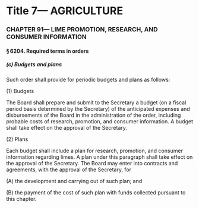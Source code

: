 
# Title 7— AGRICULTURE
### CHAPTER 91— LIME PROMOTION, RESEARCH, AND CONSUMER INFORMATION
#### § 6204. Required terms in orders
##### (c) Budgets and plans

Such order shall provide for periodic budgets and plans as follows:

(1) Budgets

The Board shall prepare and submit to the Secretary a budget (on a fiscal period basis determined by the Secretary) of the anticipated expenses and disbursements of the Board in the administration of the order, including probable costs of research, promotion, and consumer information. A budget shall take effect on the approval of the Secretary.

(2) Plans

Each budget shall include a plan for research, promotion, and consumer information regarding limes. A plan under this paragraph shall take effect on the approval of the Secretary. The Board may enter into contracts and agreements, with the approval of the Secretary, for

(A) the development and carrying out of such plan; and

(B) the payment of the cost of such plan with funds collected pursuant to this chapter.
